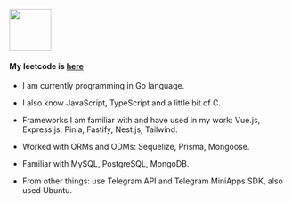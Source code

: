<img src="https://mir-s3-cdn-cf.behance.net/project_modules/max_1200/06a22446366801.5851795421436.gif" width="75"></img>

#### My leetcode is [here](https://leetcode.com/u/custerandgeronimo/)

- I am currently programming in Go language.
- I also know JavaScript, TypeScript and a little bit of C.

- Frameworks I am familiar with and have used in my work: Vue.js, Express.js, Pinia, Fastify, Nest.js, Tailwind.

- Worked with ORMs and ODMs: Sequelize, Prisma, Mongoose.

- Familiar with MySQL, PostgreSQL, MongoDB.

- From other things: use Telegram API and Telegram MiniApps SDK, also used Ubuntu.
